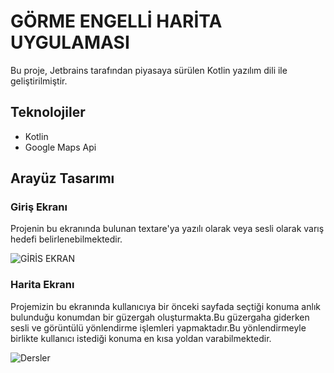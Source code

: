# GÖRME ENGELLİ HARİTA UYGULAMASI

Bu proje, Jetbrains tarafından piyasaya sürülen Kotlin yazılım dili ile geliştirilmiştir.

## Teknolojiler

- Kotlin
- Google Maps Api

## Arayüz Tasarımı

### Giriş Ekranı
Projenin bu ekranında bulunan textare'ya yazılı olarak veya sesli olarak varış hedefi belirlenebilmektedir.

![GİRİS EKRAN](https://github.com/AliEmirTuran/Gorme-Engelli-Harita-Uygulamasi/assets/89272211/4e91a98c-5922-4827-84c9-5c225be90894)

### Harita Ekranı
Projemizin bu ekranında kullanıcıya bir önceki sayfada seçtiği konuma anlık bulunduğu konumdan bir güzergah oluşturmakta.Bu güzergaha giderken sesli ve görüntülü yönlendirme işlemleri yapmaktadır.Bu yönlendirmeyle birlikte kullanıcı istediği konuma en kısa yoldan varabilmektedir.

![Dersler](https://github.com/AliEmirTuran/Lesson-Program-Project-with-Graph-Coloring/assets/89272211/8ef7f29c-e82a-47a4-9e1e-8b0e1a811d0e)
